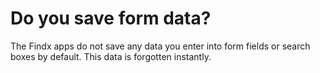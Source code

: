 # Do you save form data?

The Findx apps do not save any data you enter into form fields or search boxes by default. This data is forgotten instantly.
